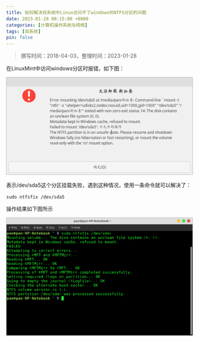 ```yaml
---
title: 如何解决双系统中Linux访问不了windows的NTFS分区的问题
date: 2023-01-28 00:15:00 +0800
categories: [计算机操作系统与网络]
tags: [双系统]
pin: false
---
```


> 撰写时间：2018-04-03，整理时间：2023-01-28

在LinuxMint中访问windows分区时报错，如下图：

![01.png](/img/computer/01-01.png)

表示/dev/sda5这个分区挂载失败，遇到这种情况，使用一条命令就可以解决了：

```shell
sudo ntfsfix /dev/sda5
```

操作结果如下图所示

![02.png](/img/computer/01-02.png)
